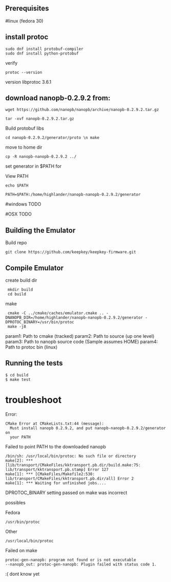 Prerequisites
-------------

#linux (fedora 30)

## install protoc
```
sudo dnf install protobuf-compiler
sudo dnf install python-protobuf
```

verify
```
protoc --version
```
version libprotoc 3.6.1

## download nanopb-0.2.9.2 from:

```wget https://github.com/nanopb/nanopb/archive/nanopb-0.2.9.2.tar.gz```

```tar -xvf nanopb-0.2.9.2.tar.gz```

Build protobuf libs

```cd nanopb-0.2.9.2/generator/proto \n make```

move to home dir
```
cp -R nanopb-nanopb-0.2.9.2 ../
```

set generator in $PATH for

View PATH
```
echo $PATH
```

```PATH=$PATH:/home/highlander/nanopb-nanopb-0.2.9.2/generator```

#windows
TODO

#OSX
TODO


Building the Emulator
---------------------

Build repo
```
git clone https://github.com/keepkey/keepkey-firmware.git
```

## Compile Emulator

create build dir
```
 mkdir build
 cd build
```

make
```
 cmake -C ../cmake/caches/emulator.cmake .. -DNANOPB_DIR=/home/highlander/nanopb-nanopb-0.2.9.2/generator -DPROTOC_BINARY=/usr/bin/protoc
 make -j8
```

param1: Path to cmake (tracked)
param2: Path to source (up one level)
param3: Path to nanopb source code (Sample assumes HOME)
param4: Path to protoc bin (linux)


Running the tests
-----------------

```
$ cd build
$ make test
```


# troubleshoot

Error:

```
CMake Error at CMakeLists.txt:44 (message):
  Must install nanopb 0.2.9.2, and put nanopb-nanopb-0.2.9.2/generator on
  your PATH
```

Failed to point PATH to the downloaded nanopb


```
/bin/sh: /usr/local/bin/protoc: No such file or directory
make[2]: *** [lib/transport/CMakeFiles/kktransport.pb.dir/build.make:75: lib/transport/kktransport.pb.stamp] Error 127
make[1]: *** [CMakeFiles/Makefile2:530: lib/transport/CMakeFiles/kktransport.pb.dir/all] Error 2
make[1]: *** Waiting for unfinished jobs....
```

DPROTOC_BINARY setting passed on make was incorrect

possibles

Fedora
```
/usr/bin/protoc
```
Other
```
/usr/local/bin/protoc
```

Failed on make
```
protoc-gen-nanopb: program not found or is not executable
--nanopb_out: protoc-gen-nanopb: Plugin failed with status code 1.
```
:( dont know yet
